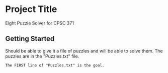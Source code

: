 # Project Title

Eight Puzzle Solver for CPSC 371 

## Getting Started

Should be able to give it a file of puzzles and will be able to solve them. 
The puzzles are in the "Puzzles.txt" file. 
```
The FIRST line of "Puzzles.txt" is the goal. 
```

